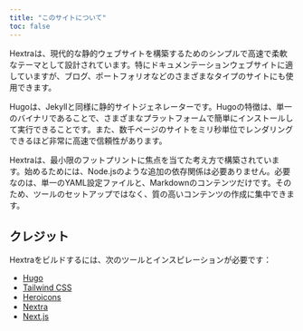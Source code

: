 ```yaml
---
title: "このサイトについて"
toc: false
---
```


Hextraは、現代的な静的ウェブサイトを構築するためのシンプルで高速で柔軟なテーマとして設計されています。特にドキュメンテーションウェブサイトに適していますが、ブログ、ポートフォリオなどのさまざまなタイプのサイトにも使用できます。

Hugoは、Jekyllと同様に静的サイトジェネレーターです。Hugoの特徴は、単一のバイナリであることで、さまざまなプラットフォームで簡単にインストールして実行できることです。また、数千ページのサイトをミリ秒単位でレンダリングできるほど非常に高速で信頼性があります。

Hextraは、最小限のフットプリントに焦点を当てた考え方で構築されています。始めるためには、Node.jsのような追加の依存関係は必要ありません。必要なのは、単一のYAML設定ファイルと、Markdownのコンテンツだけです。そのため、ツールのセットアップではなく、質の高いコンテンツの作成に集中できます。

## クレジット

Hextraをビルドするには、次のツールとインスピレーションが必要です：

- [Hugo](https://gohugo.io/)
- [Tailwind CSS](https://tailwindcss.com/)
- [Heroicons](https://heroicons.com/)
- [Nextra](https://nextra.vercel.app/)
- [Next.js](https://nextjs.org/)
